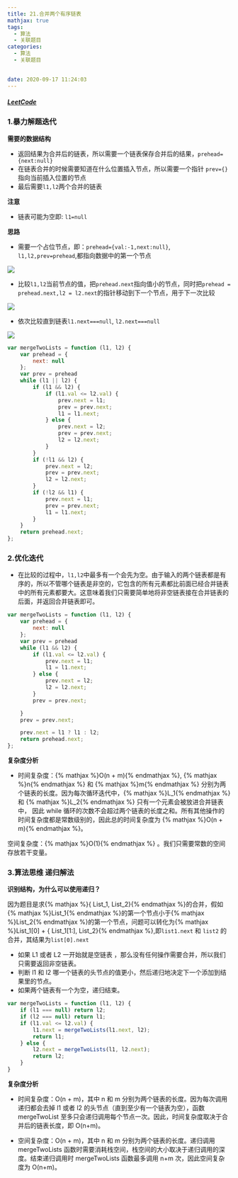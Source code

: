 ```yaml
---
title: 21.合并两个有序链表
mathjax: true
tags:
  - 算法
  - 关联题目
categories:
  - 算法
  - 关联题目
  

date: 2020-09-17 11:24:03
---
```


##### [LeetCode](https://leetcode-cn.com/problems/merge-two-sorted-lists/)

### 1.暴力解题迭代

**需要的数据结构**

+ 返回结果为合并后的链表，所以需要一个链表保存合并后的结果，`prehead={next:null}`
+ 在链表合并的时候需要知道在什么位置插入节点，所以需要一个指针 `prev={}` 指向当前插入位置的节点
+ 最后需要`l1,l2`两个合并的链表

**注意**

+ 链表可能为空即: `l1=null`

**思路**

+ 需要一个占位节点，即：`prehead={val:-1,next:null}`, `l1,l2,prev=prehead`,都指向数据中的第一个节点

![](0001.jpg)

+ 比较`l1,l2`当前节点的值，把`prehead.next`指向值小的节点，同时把`prehead = prehead.next,l2 = l2.next`的指针移动到下一个节点，用于下一次比较

![](0002.jpg)

+ 依次比较直到链表`l1.next===null`, `l2.next===null`

![](0003.jpg)

```javascript
var mergeTwoLists = function (l1, l2) {
    var prehead = {
        next: null
    };
    var prev = prehead
    while (l1 || l2) {
        if (l1 && l2) {
            if (l1.val <= l2.val) {
                prev.next = l1;
                prev = prev.next;
                l1 = l1.next;
            } else {
                prev.next = l2;
                prev = prev.next;
                l2 = l2.next;
            }
        }
        if (!l1 && l2) {
            prev.next = l2;
            prev = prev.next;
            l2 = l2.next;
        }
        if (!l2 && l1) {
            prev.next = l1;
            prev = prev.next;
            l1 = l1.next;
        }
    }
    return prehead.next;
};
```


### 2.优化迭代

+ 在比较的过程中，`l1,l2`中最多有一个会先为空。由于输入的两个链表都是有序的，所以不管哪个链表是非空的，它包含的所有元素都比前面已经合并链表中的所有元素都要大。这意味着我们只需要简单地将非空链表接在合并链表的后面，并返回合并链表即可。

```javascript
var mergeTwoLists = function (l1, l2) {
    var prehead = {
        next: null
    };
    var prev = prehead
    while (l1 && l2) {
        if (l1.val <= l2.val) {
            prev.next = l1;
            l1 = l1.next;
        } else {
            prev.next = l2;
            l2 = l2.next;
        }
        prev = prev.next;

    }
    prev = prev.next;

    prev.next = l1 ? l1 : l2;
    return prehead.next;
};
```

**复杂度分析**

+ 时间复杂度：{% mathjax %}O(n + m){% endmathjax %}, {% mathjax %}n{% endmathjax %} 和 {% mathjax %}m{% endmathjax %} 分别为两个链表的长度。因为每次循环迭代中，{% mathjax %}L_1{% endmathjax %} 和 {% mathjax %}L_2{% endmathjax %} 只有一个元素会被放进合并链表中， 因此 while 循环的次数不会超过两个链表的长度之和。所有其他操作的时间复杂度都是常数级别的，因此总的时间复杂度为 {% mathjax %}O(n + m){% endmathjax %}。

空间复杂度：{% mathjax %}O(1){% endmathjax %} 。我们只需要常数的空间存放若干变量。

### 3.算法思维 递归解法

**识别结构，为什么可以使用递归？**

因为题目是求{% mathjax %}\{ List_1, List_2\}{% endmathjax %}的合并，假如{% mathjax %}List_1{% endmathjax %}的第一个节点小于{% mathjax %}List_2{% endmathjax %}的第一个节点，问题可以转化为{% mathjax %}List_1[0] + \{ List_1[1:], List_2\}{% endmathjax %},即`list1.next` 和 `list2` 的合并，其结果为`list[0].next` 

+ 如果 L1 或者 L2 一开始就是空链表 ，那么没有任何操作需要合并，所以我们只需要返回非空链表。
+ 判断 l1 和 l2 哪一个链表的头节点的值更小，然后递归地决定下一个添加到结果里的节点。
+ 如果两个链表有一个为空，递归结束。

```javascript
var mergeTwoLists = function (l1, l2) {
    if (l1 === null) return l2;
    if (l2 === null) return l1;
    if (l1.val <= l2.val) {
        l1.next = mergeTwoLists(l1.next, l2);
        return l1;
    } else {
        l2.next = mergeTwoLists(l1, l2.next);
        return l2;
    }
}
```

**复杂度分析**

+ 时间复杂度：O(n + m)，其中 n 和 m 分别为两个链表的长度。因为每次调用递归都会去掉 l1 或者 l2 的头节点（直到至少有一个链表为空），函数 mergeTwoList 至多只会递归调用每个节点一次。因此，时间复杂度取决于合并后的链表长度，即 O(n+m)。

+ 空间复杂度：O(n + m)，其中 n 和 m 分别为两个链表的长度。递归调用 mergeTwoLists 函数时需要消耗栈空间，栈空间的大小取决于递归调用的深度。结束递归调用时 mergeTwoLists 函数最多调用 n+m 次，因此空间复杂度为 O(n+m)。